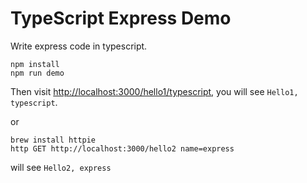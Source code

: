 TypeScript Express Demo
=======================

Write express code in typescript.

```
npm install
npm run demo
```

Then visit <http://localhost:3000/hello1/typescript>, you will see `Hello1, typescript`.

or

```
brew install httpie
http GET http://localhost:3000/hello2 name=express
```

will see `Hello2, express`
